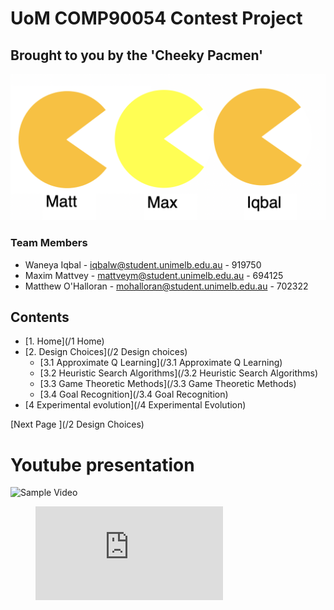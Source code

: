 # UoM COMP90054 Contest Project

## Brought to you by the 'Cheeky Pacmen'

![Screen_Shot_2019-10-13_at_2.55.27_pm](uploads/59957435e0bfab8dfaf5912f5f8c31fc/Screen_Shot_2019-10-13_at_2.55.27_pm.png)



### Team Members

* Waneya Iqbal        - iqbalw@student.unimelb.edu.au     - 919750
* Maxim Mattvey       - mattveym@student.unimelb.edu.au   - 694125
* Matthew O'Halloran  - mohalloran@student.unimelb.edu.au - 702322

## Contents

- [1. Home](/1 Home)
- [2. Design Choices](/2 Design choices)
    - [3.1 Approximate Q Learning](/3.1 Approximate Q Learning)
    - [3.2 Heuristic Search Algorithms](/3.2 Heuristic Search Algorithms)
    - [3.3 Game Theoretic Methods](/3.3 Game Theoretic Methods)
    - [3.4 Goal Recognition](/3.4 Goal Recognition)
- [4 Experimental evolution](/4 Experimental Evolution)

[Next Page ](/2 Design Choices)

# Youtube presentation

![Sample Video](https://www.youtube.com/embed/enMumwvLAug)

<figure class="video_container">
  <iframe src="https://www.youtube.com/embed/enMumwvLAug" frameborder="0" allowfullscreen="true"> </iframe>
</figure>
